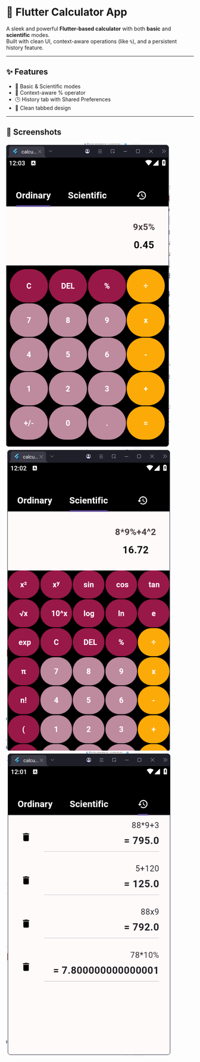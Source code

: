 # 📱 Flutter Calculator App  

A sleek and powerful **Flutter-based calculator** with both **basic** and **scientific** modes.  
Built with clean UI, context-aware operations (like `%`), and a persistent history feature.  

---

## ✨ Features  
- 🔢 Basic & Scientific modes  
- 🧮 Context-aware % operator  
- 🕒 History tab with Shared Preferences  
- 🎨 Clean tabbed design  

---

## 📸 Screenshots  
![Ordinary Mode](screenshots/ordinary.png)
![Scientific Mode](screenshots/scientific.png)
![History Mode](screenshots/history.png)
